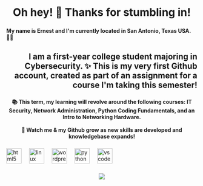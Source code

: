 <h1 align="center">Oh hey! 👋 Thanks for stumbling in!</h1>

###

<h4 align="left">My name is Ernest and I'm currently located in San Antonio, Texas USA. 👨‍💻</h4>

###

<h2 align="right">I am a first-year college student majoring in Cybersecurity. ✨ This is my very first Github account, created as part of an assignment for a course I'm taking this semester!</h2>

###

<h4 align="center">📚 This term, my learning will revolve around the following courses:  IT Security, Network Administration, Python Coding Fundamentals, and an Intro to Networking Hardware.<br><br>🌱 Watch me & my Github grow as new skills are developed and knowledgebase expands!</h4>

###

<div align="left">
  <img src="https://cdn.jsdelivr.net/gh/devicons/devicon/icons/html5/html5-original.svg" height="40" alt="html5 logo"  />
  <img width="12" />
  <img src="https://cdn.jsdelivr.net/gh/devicons/devicon/icons/linux/linux-original.svg" height="40" alt="linux logo"  />
  <img width="12" />
  <img src="https://cdn.jsdelivr.net/gh/devicons/devicon/icons/wordpress/wordpress-original.svg" height="40" alt="wordpress logo"  />
  <img width="12" />
  <img src="https://cdn.jsdelivr.net/gh/devicons/devicon/icons/python/python-original.svg" height="40" alt="python logo"  />
  <img width="12" />
  <img src="https://cdn.jsdelivr.net/gh/devicons/devicon/icons/vscode/vscode-original.svg" height="40" alt="vscode logo"  />
</div>

###

<div align="center">
  <img src="https://profile-counter.glitch.me/eb-hernandez/count.svg?"  />
</div>

###
